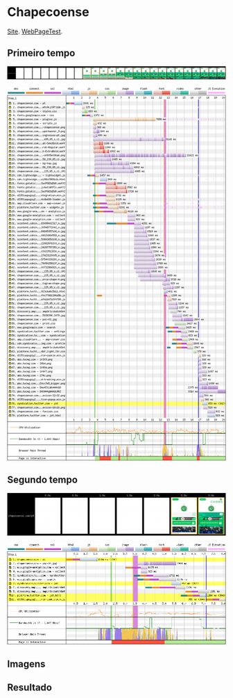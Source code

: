 # Chapecoense

[Site](https://chapecoense.com/pt). [WebPageTest](https://www.webpagetest.org/result/190422_AP_9adfdc13c780b0456cb059a42ba25426/).

## Primeiro tempo

![](imgs/filmstrip-first-view-run-3.png)

![](imgs/first-view-run-3.png)

## Segundo tempo

![](imgs/filmstrip-second-view-run-2.png)

![](imgs/second-view-run-2.png)

## Imagens

## Resultado
